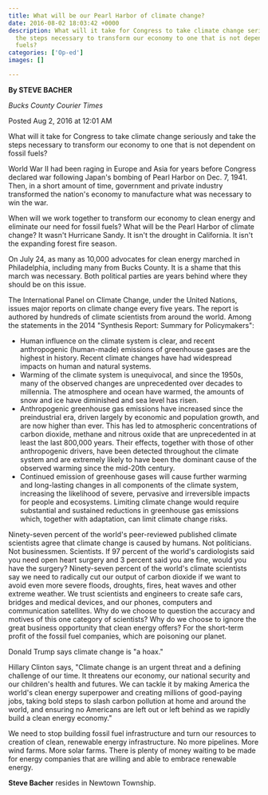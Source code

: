 ```yaml
---
title: What will be our Pearl Harbor of climate change?
date: 2016-08-02 18:03:42 +0000
description: What will it take for Congress to take climate change seriously and take
  the steps necessary to transform our economy to one that is not dependent on fossil
  fuels?
categories: ['Op-ed']
images: []

---
```

**By STEVE BACHER**

_Bucks County Courier Times_

Posted Aug 2, 2016 at 12:01 AM

What will it take for Congress to take climate change seriously and take the steps necessary to transform our economy to one that is not dependent on fossil fuels?

World War II had been raging in Europe and Asia for years before Congress declared war following Japan's bombing of Pearl Harbor on Dec. 7, 1941. Then, in a short amount of time, government and private industry transformed the nation's economy to manufacture what was necessary to win the war.

When will we work together to transform our economy to clean energy and eliminate our need for fossil fuels? What will be the Pearl Harbor of climate change? It wasn't Hurricane Sandy. It isn't the drought in California. It isn't the expanding forest fire season.

On July 24, as many as 10,000 advocates for clean energy marched in Philadelphia, including many from Bucks County. It is a shame that this march was necessary. Both political parties are years behind where they should be on this issue.

The International Panel on Climate Change, under the United Nations, issues major reports on climate change every five years. The report is authored by hundreds of climate scientists from around the world. Among the statements in the 2014 "Synthesis Report: Summary for Policymakers":

* Human influence on the climate system is clear, and recent anthropogenic (human-made) emissions of greenhouse gases are the highest in history. Recent climate changes have had widespread impacts on human and natural systems.
* Warming of the climate system is unequivocal, and since the 1950s, many of the observed changes are unprecedented over decades to millennia. The atmosphere and ocean have warmed, the amounts of snow and ice have diminished and sea level has risen.
* Anthropogenic greenhouse gas emissions have increased since the preindustrial era, driven largely by economic and population growth, and are now higher than ever. This has led to atmospheric concentrations of carbon dioxide, methane and nitrous oxide that are unprecedented in at least the last 800,000 years. Their effects, together with those of other anthropogenic drivers, have been detected throughout the climate system and are extremely likely to have been the dominant cause of the observed warming since the mid-20th century.
* Continued emission of greenhouse gases will cause further warming and long-lasting changes in all components of the climate system, increasing the likelihood of severe, pervasive and irreversible impacts for people and ecosystems. Limiting climate change would require substantial and sustained reductions in greenhouse gas emissions which, together with adaptation, can limit climate change risks.

Ninety-seven percent of the world's peer-reviewed published climate scientists agree that climate change is caused by humans. Not politicians. Not businessmen. Scientists. If 97 percent of the world's cardiologists said you need open heart surgery and 3 percent said you are fine, would you have the surgery? Ninety-seven percent of the world's climate scientists say we need to radically cut our output of carbon dioxide if we want to avoid even more severe floods, droughts, fires, heat waves and other extreme weather. We trust scientists and engineers to create safe cars, bridges and medical devices, and our phones, computers and communication satellites. Why do we choose to question the accuracy and motives of this one category of scientists? Why do we choose to ignore the great business opportunity that clean energy offers? For the short-term profit of the fossil fuel companies, which are poisoning our planet.

Donald Trump says climate change is "a hoax."

Hillary Clinton says, "Climate change is an urgent threat and a defining challenge of our time. It threatens our economy, our national security and our children's health and futures. We can tackle it by making America the world's clean energy superpower and creating millions of good-paying jobs, taking bold steps to slash carbon pollution at home and around the world, and ensuring no Americans are left out or left behind as we rapidly build a clean energy economy."

We need to stop building fossil fuel infrastructure and turn our resources to creation of clean, renewable energy infrastructure. No more pipelines. More wind farms. More solar farms. There is plenty of money waiting to be made for energy companies that are willing and able to embrace renewable energy.

**Steve Bacher**  resides in Newtown Township.

